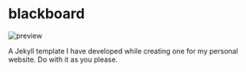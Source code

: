 # blackboard
![preview](https://imgur.com/tvq8N1a.png)


A Jekyll template I have developed while creating one for my personal website.
Do with it as you please.
